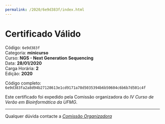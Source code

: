 ```yaml
---
permalink: /2020/6e9d383f/index.html
---
```


# Certificado Válido

Código: `6e9d383f`<br>
Categoria: **minicurso**<br>
Curso: **NGS - Next Generation Sequencing**<br>
Data: **28/01/2020**<br>
Carga Horária: **2**<br>
Edição: **2020**<br>


Código completo: `6e9d383fa2a8d94b27128613e1cd9171a78d5035394b6b50604c6b6b7d501c4f`


Este certificado foi expedido pela Comissão organizadora do *IV Curso de Verão em Bioinformática da UFMG*.

----

Qualquer dúvida contacte a [_Comissão Organizadora_](<mailto:cursobioinfoufmg@gmail.com$subject=[Certificados]>)

